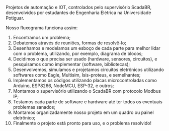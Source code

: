 Projetos de automação e IOT, controlados pelo supervisório ScadaBR, desenvolvidos por estudantes de Engenharia Elétrica na Universidade Potiguar.

Nosso fluxograma funciona assim:

1. Encontramos um problema;
2. Debatemos através de reuniões, formas de resolvê-lo;
3. Desenhamos e modelamos um esboço de cada parte para melhor lidar com o problema, utilizando, por exemplo, diagrama de blocos;
4. Decidimos o que precisa ser usado (hardware, sensores, circuitos), e pesquisamos como implementar (software, bibliotecas);
5. Desenvolvemos, simulamos e projetamos circuitos eletrônicos utilizando softwares como Eagle, Multisim, Isis-proteus, e semelhantes;
6. Implementamos os códigos utilizando placas microcontroladas como Arduino, ESP8266, NodeMCU, ESP-32, e outros;
7. Montamos o supervisório utilizando o ScadaBR com protocolo Modbus IP;
8. Testamos cada parte de software e hardware até ter todos os eventuais problemas sanados;
9. Montamos organizadamente nosso projeto em um quadro ou painel eletrônico;
10. Finalmente o projeto está pronto para uso, e o problema resolvido!


